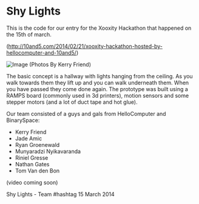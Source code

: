 Shy Lights 
==========================================

This is the code for our entry for the Xooxity Hackathon that happened on the 15th of march.

(http://10and5.com/2014/02/21/xooxity-hackathon-hosted-by-hellocomputer-and-10and5/)

![Image](https://raw.github.com/tomvdb/hackathon-xooxityhack-shylights-march-2014/master/pic.png)
(Photos By Kerry Friend)

The basic concept is a hallway with lights hanging from the ceiling. As you walk towards them they lift up and you can walk underneath them. When you have passed they come done again. The prototype was built using a RAMPS board (commonly used in 3d printers), motion sensors and some stepper motors (and a lot of duct tape and hot glue).

Our team consisted of a guys and gals from HelloComputer and BinarySpace:

* Kerry Friend
* Jade Amic
* Ryan Groenewald
* Munyaradzi Nyikavaranda
* Riniel Gresse
* Nathan Gates
* Tom Van den Bon

(video coming soon)

Shy Lights - Team #hashtag 15 March 2014
